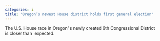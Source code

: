 ```yaml
---
categories: i
title: "Oregon’s newest House district holds first general election"
---
```

The U.S. House race in Oregon"s newly created 6th Congressional District is closer than  expected.